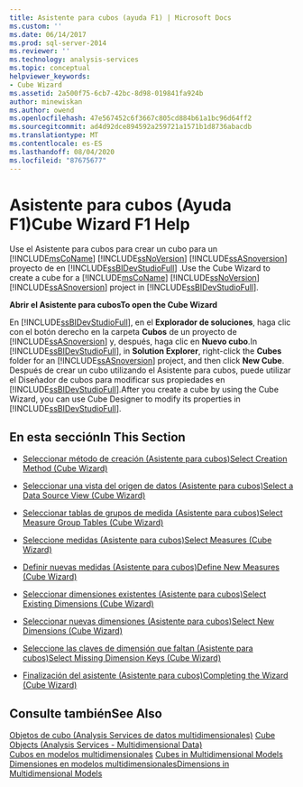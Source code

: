 ```yaml
---
title: Asistente para cubos (ayuda F1) | Microsoft Docs
ms.custom: ''
ms.date: 06/14/2017
ms.prod: sql-server-2014
ms.reviewer: ''
ms.technology: analysis-services
ms.topic: conceptual
helpviewer_keywords:
- Cube Wizard
ms.assetid: 2a500f75-6cb7-42bc-8d98-019841fa924b
author: minewiskan
ms.author: owend
ms.openlocfilehash: 47e567452c6f3667c805cd884b61a1bc96d64ff2
ms.sourcegitcommit: ad4d92dce894592a259721a1571b1d8736abacdb
ms.translationtype: MT
ms.contentlocale: es-ES
ms.lasthandoff: 08/04/2020
ms.locfileid: "87675677"
---
```

# <a name="cube-wizard-f1-help"></a><span data-ttu-id="6c999-102">Asistente para cubos (Ayuda F1)</span><span class="sxs-lookup"><span data-stu-id="6c999-102">Cube Wizard F1 Help</span></span>
  <span data-ttu-id="6c999-103">Use el Asistente para cubos para crear un cubo para un [!INCLUDE[msCoName](../includes/msconame-md.md)] [!INCLUDE[ssNoVersion](../includes/ssnoversion-md.md)] [!INCLUDE[ssASnoversion](../includes/ssasnoversion-md.md)] proyecto de en [!INCLUDE[ssBIDevStudioFull](../includes/ssbidevstudiofull-md.md)] .</span><span class="sxs-lookup"><span data-stu-id="6c999-103">Use the Cube Wizard to create a cube for a [!INCLUDE[msCoName](../includes/msconame-md.md)] [!INCLUDE[ssNoVersion](../includes/ssnoversion-md.md)] [!INCLUDE[ssASnoversion](../includes/ssasnoversion-md.md)] project in [!INCLUDE[ssBIDevStudioFull](../includes/ssbidevstudiofull-md.md)].</span></span>  
  
 <span data-ttu-id="6c999-104">**Abrir el Asistente para cubos**</span><span class="sxs-lookup"><span data-stu-id="6c999-104">**To open the Cube Wizard**</span></span>  
  
 <span data-ttu-id="6c999-105">En [!INCLUDE[ssBIDevStudioFull](../includes/ssbidevstudiofull-md.md)], en el **Explorador de soluciones**, haga clic con el botón derecho en la carpeta **Cubos** de un proyecto de [!INCLUDE[ssASnoversion](../includes/ssasnoversion-md.md)] y, después, haga clic en **Nuevo cubo**.</span><span class="sxs-lookup"><span data-stu-id="6c999-105">In [!INCLUDE[ssBIDevStudioFull](../includes/ssbidevstudiofull-md.md)], in **Solution Explorer**, right-click the **Cubes** folder for an [!INCLUDE[ssASnoversion](../includes/ssasnoversion-md.md)] project, and then click **New Cube**.</span></span> <span data-ttu-id="6c999-106">Después de crear un cubo utilizando el Asistente para cubos, puede utilizar el Diseñador de cubos para modificar sus propiedades en [!INCLUDE[ssBIDevStudioFull](../includes/ssbidevstudiofull-md.md)].</span><span class="sxs-lookup"><span data-stu-id="6c999-106">After you create a cube by using the Cube Wizard, you can use Cube Designer to modify its properties in [!INCLUDE[ssBIDevStudioFull](../includes/ssbidevstudiofull-md.md)].</span></span>  
  
## <a name="in-this-section"></a><span data-ttu-id="6c999-107">En esta sección</span><span class="sxs-lookup"><span data-stu-id="6c999-107">In This Section</span></span>  
  
-   [<span data-ttu-id="6c999-108">Seleccionar método de creación &#40;Asistente para cubos&#41;</span><span class="sxs-lookup"><span data-stu-id="6c999-108">Select Creation Method &#40;Cube Wizard&#41;</span></span>](select-creation-method-cube-wizard.md)  
  
-   [<span data-ttu-id="6c999-109">Seleccionar una vista del origen de datos &#40;Asistente para cubos&#41;</span><span class="sxs-lookup"><span data-stu-id="6c999-109">Select a Data Source View &#40;Cube Wizard&#41;</span></span>](select-a-data-source-view-cube-wizard.md)  
  
-   [<span data-ttu-id="6c999-110">Seleccionar tablas de grupos de medida &#40;Asistente para cubos&#41;</span><span class="sxs-lookup"><span data-stu-id="6c999-110">Select Measure Group Tables &#40;Cube Wizard&#41;</span></span>](select-measure-group-tables-cube-wizard.md)  
  
-   [<span data-ttu-id="6c999-111">Seleccione medidas &#40;Asistente para cubos&#41;</span><span class="sxs-lookup"><span data-stu-id="6c999-111">Select Measures &#40;Cube Wizard&#41;</span></span>](select-measures-cube-wizard.md)  
  
-   [<span data-ttu-id="6c999-112">Definir nuevas medidas &#40;Asistente para cubos&#41;</span><span class="sxs-lookup"><span data-stu-id="6c999-112">Define New Measures &#40;Cube Wizard&#41;</span></span>](define-new-measures-cube-wizard.md)  
  
-   [<span data-ttu-id="6c999-113">Seleccionar dimensiones existentes &#40;Asistente para cubos&#41;</span><span class="sxs-lookup"><span data-stu-id="6c999-113">Select Existing Dimensions &#40;Cube Wizard&#41;</span></span>](select-existing-dimensions-cube-wizard.md)  
  
-   [<span data-ttu-id="6c999-114">Seleccionar nuevas dimensiones &#40;Asistente para cubos&#41;</span><span class="sxs-lookup"><span data-stu-id="6c999-114">Select New Dimensions &#40;Cube Wizard&#41;</span></span>](select-new-dimensions-cube-wizard.md)  
  
-   [<span data-ttu-id="6c999-115">Seleccione las claves de dimensión que faltan &#40;Asistente para cubos&#41;</span><span class="sxs-lookup"><span data-stu-id="6c999-115">Select Missing Dimension Keys &#40;Cube Wizard&#41;</span></span>](select-missing-dimension-keys-cube-wizard.md)  
  
-   [<span data-ttu-id="6c999-116">Finalización del asistente &#40;Asistente para cubos&#41;</span><span class="sxs-lookup"><span data-stu-id="6c999-116">Completing the Wizard &#40;Cube Wizard&#41;</span></span>](completing-the-wizard-cube-wizard.md)  
  
## <a name="see-also"></a><span data-ttu-id="6c999-117">Consulte también</span><span class="sxs-lookup"><span data-stu-id="6c999-117">See Also</span></span>  
 <span data-ttu-id="6c999-118">[Objetos de cubo &#40;Analysis Services de datos multidimensionales&#41;](multidimensional-models-olap-logical-cube-objects/cube-objects-analysis-services-multidimensional-data.md) </span><span class="sxs-lookup"><span data-stu-id="6c999-118">[Cube Objects &#40;Analysis Services - Multidimensional Data&#41;](multidimensional-models-olap-logical-cube-objects/cube-objects-analysis-services-multidimensional-data.md) </span></span>  
 <span data-ttu-id="6c999-119">[Cubos en modelos multidimensionales](multidimensional-models/cubes-in-multidimensional-models.md) </span><span class="sxs-lookup"><span data-stu-id="6c999-119">[Cubes in Multidimensional Models](multidimensional-models/cubes-in-multidimensional-models.md) </span></span>  
 [<span data-ttu-id="6c999-120">Dimensiones en modelos multidimensionales</span><span class="sxs-lookup"><span data-stu-id="6c999-120">Dimensions in Multidimensional Models</span></span>](multidimensional-models/dimensions-in-multidimensional-models.md)  
  
  
